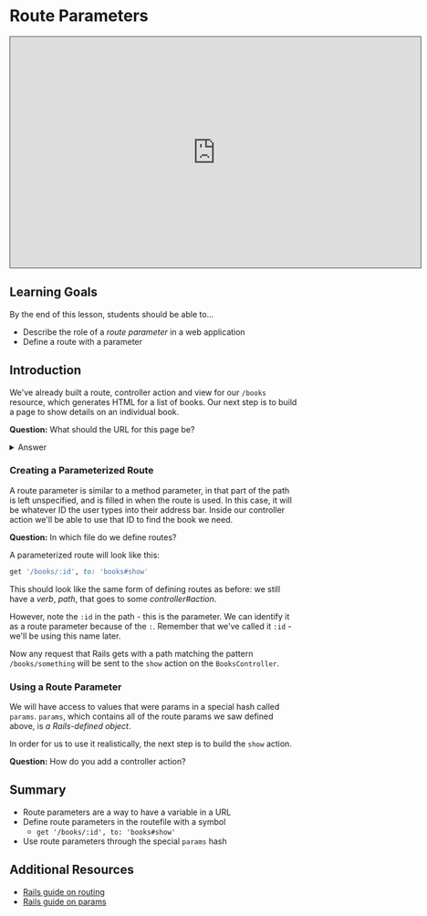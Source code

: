 # Route Parameters

<iframe src="https://adaacademy.hosted.panopto.com/Panopto/Pages/Embed.aspx?id=5831a699-33f0-47d7-9fef-aba50164d524&autoplay=false&offerviewer=true&showtitle=true&showbrand=false&start=0&interactivity=all" height="405" width="720" style="border: 1px solid #464646;" allowfullscreen allow="autoplay"></iframe>

## Learning Goals

By the end of this lesson, students should be able to...
- Describe the role of a _route parameter_ in a web application
- Define a route with a parameter

## Introduction

We've already built a route, controller action and view for our `/books` resource, which generates HTML for a list of books. Our next step is to build a page to show details on an individual book.

**Question:** What should the URL for this page be?

<details>
<summary>Answer</summary>
The pattern followed in most web applications is to use the URL `/books/number`, where `number` is the ID of the book we're interested in. However, using what we know so far, to do that we would need to define a separate route for each book. This is where route parameters come in.
</details>

### Creating a Parameterized Route

A route parameter is similar to a method parameter, in that part of the path is left unspecified, and is filled in when the route is used. In this case, it will be whatever ID the user types into their address bar. Inside our controller action we'll be able to use that ID to find the book we need.

**Question:** In which file do we define routes?

A parameterized route will look like this:

```ruby
get '/books/:id', to: 'books#show'
```

This should look like the same form of defining routes as before: we still have a _verb_, _path_, that goes to some _controller#action_.

However, note the `:id` in the path - this is the parameter. We can identify it as a route parameter because of the `:`. Remember that we've called it `:id` - we'll be using this name later.

Now any request that Rails gets with a path matching the pattern `/books/something` will be sent to the `show` action on the `BooksController`.

### Using a Route Parameter

We will have access to values that were params in a special hash called `params`. `params`, which contains all of the route params we saw defined above, is _a Rails-defined object_.

In order for us to use it realistically, the next step is to build the `show` action.

**Question:** How do you add a controller action?

## Summary

- Route parameters are a way to have a variable in a URL
- Define route parameters in the routefile with a symbol
  - `get '/books/:id', to: 'books#show'`
- Use route parameters through the special `params` hash

## Additional Resources

- [Rails guide on routing](https://guides.rubyonrails.org/routing.html)
- [Rails guide on params](https://guides.rubyonrails.org/action_controller_overview.html#parameters)
